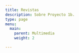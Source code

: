 ```yaml
---
title: Revistas
description: Sobre Proyecto 1b.
type: page
menu:
  main:
    parent: Multimedia
    weight: 2

---
```

